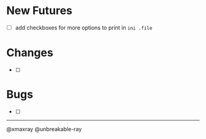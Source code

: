# New Futures											

- [ ] add checkboxes for more options to print in `ini .file`

 



# Changes												

- [ ] 

# Bugs 													

- [ ] 









------

@xmaxray 									@unbreakable-ray
